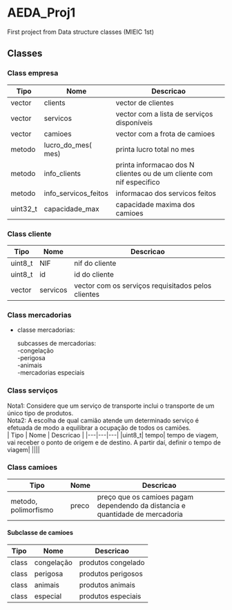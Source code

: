 # AEDA_Proj1
First project from Data structure classes (MIEIC 1st)


## Classes 

### Class empresa 

| Tipo  | Nome  | Descricao  | 
|---|---|---|
| vector  | clients  | vector de clientes  | 
| vector  | servicos  | vector com a lista de serviços disponíveis  |
| vector  | camioes | vector com a frota de camioes|
| metodo | lucro_do_mes( mes)| printa lucro total no mes |
| metodo | info_clients | printa informacao dos N clientes ou de um cliente com nif especifico|
| metodo | info_servicos_feitos | informacao dos servicos feitos |
|uint32_t |capacidade_max  | capacidade maxima dos camioes  | 

### Class cliente

| Tipo  | Nome  | Descricao  | 
|---|---|---|
|  uint8_t| NIF | nif do cliente |
|uint8_t | id | id do cliente | 
| vector | servicos | vector com os serviços requisitados pelos clientes | 

### Class mercadorias

- classe mercadorias: 
  
	subcasses de mercadorias:  
		-congelação  
		-perigosa  
		-animais  
		-mercadorias especiais  

### Class serviços
Nota1: Considere que um serviço de transporte inclui o transporte de um único tipo de produtos.  
Nota2: A escolha de qual camião atende um determinado serviço é efetuada de modo a equilibrar a ocupação de todos os camiões.  
| Tipo  | Nome  | Descricao  | 
|---|---|---|
|uint8_t| tempo| tempo de viagem, vai receber o ponto de origem e de destino. A partir daí, definir o tempo de viagem|
||||
### Class camioes

| Tipo  | Nome  | Descricao  | 
|---|---|---|
| metodo, polimorfismo | preco  | preço que os camioes pagam dependendo da distancia e quantidade de mercadoria |

#### Subclasse de camioes

| Tipo  | Nome  | Descricao  | 
|---|---|---|
|class | congelação | produtos congelado  | 
|class | perigosa | produtos perigosos  | 
|class | animais | produtos animais  |
|class | especial | produtos especiais  | 
